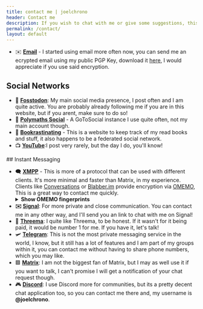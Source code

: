 ```yaml
---
title: contact me | joelchrono
header: Contact me
description: If you wish to chat with me or give some suggestions, this is the place for that. Follow any link below to find the places where I usually hang out.
permalink: /contact/
layout: default
---
```



- ✉️ **[Email](mailto:joel.chrono@disroot.org)** - I started using email more often now, you can send me an ecrypted email using my public PGP Key, download it [here](https://keyoxide.org/2281776180B00C8FBA30BEA4E23D9C7FA57497A6), I would appreciate if you use said encryption.

## Social Networks

- 🐘 **[Fosstodon](https://fosstodon.org/@joel)**: My main social media presence, I post often and I am quite active. You are probably already following me if you are in this website, but if you arent, make sure to do so!
- 🦉 **[Polymaths Social](https://polymaths.social/@joelchrono)** - A GoToSocial instance I use quite often, not my main account though.
- 📖 **[Bookrastinating](https://bookrastinating.com/@joel)** - This is a website to keep track of my read books and stuff, it also happens to be a federated social network.
- 📺 **[YouTube](https://youtube.com/@joelchrono)**:I post very rarely, but the day I do, you'll know!
<!--- 🐘 **[@joel@misskey.ai](https://misskey.ai/@joel)** - I love misskey, I don't use this account much, so treat is as a backup, I'll use it sometimes if I feel like it.-->
<!--- 🐘 **[@joelchrono12@linuxrocks.online](https://linuxrocks.online/@joelchrono12)** - Mastodon account, backup whenever Fosstodon fails from time to time.-->

<article markdown="1">
## Instant Messaging

- 🗨️ **[XMPP](xmpp:chrono76@chat.sum7.eu)** - This is more of a protocol that can be used with different clients. It's more minimal and faster than Matrix, in my experience. Clients like [Conversations](https://conversations.im/) or [Blabber.im](https://blabber.im/) provide encryption via [OMEMO](https://conversations.im/omemo/), This is a great way to contact me quickly.
    <details>
    <summary><b>Show OMEMO fingerprints</b></summary>
    <b>Mobile</b>
    <pre>
    27dcd308 ba884796 9f12364a 42a20515
    78e570d7 52e6b532 491b1759 258a5023
    </pre>
    <b>Desktop</b>
    <pre>
    db4b799d 5981d799 e21022531 47903f7
    b065a3e7 1f4c7765 0049a88eb 9af425e
    </pre>
    </details>
- **✉️ [Signal](https://signal.org/es/download/)**: For more private and close communication. You can contact me in any other way, and I'll send you an link to chat with me on Signal!
- 💬 **[Threema](https://threema.id/WKM6NCSE)**: I quite like Threema, to be honest. If it wasn't for it being paid, it would be number 1 for me. If you have it, let's talk!
- 🛩 **[Telegram](https://t.me/joelchrono12)**: This is not the most private messaging service in the world, I know, but it still has a lot of features and I am part of my groups within it, you can contact me without having to share phone numbers, which you may like.
- 🟩 **[Matrix](https://matrix.to/#/@joelchrono12:matrix.org)**: I am not the biggest fan of Matrix, but I may as well use it if you want to talk, I can't promise I will get a notification of your chat request though.
- 🎮 **[Discord](https://discord.com)**: I use Discord more for communities, but its a pretty decent chat application too, so you can contact me there and, my username is **@joelchrono**.
<!--- **🕹 [Itch.io](https://joelchrono12.itch.io/)** - This is my itch page. Itch.io its a website used to host games and game jams. You can access all of my games, which are not masterpieces, but still a bit of fun. Follow me there if you are interested in following updates and releases of my game projects.-->
<!--- **💻 [GitHub](https://github.com/joelchrono12)** - Here you can check out some of my projects, there are not a lot, but I still would love to try stuff out and contribute however I can. I have done a lot of icons for the Arcticons icon pack.-->

</article>

<article markdown="1">

</article>
